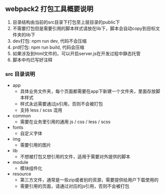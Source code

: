 ## webpack2 打包工具概要说明

1. 目录结构由当前的src目录下打包至上层目录的public下
2. 不需要打包但是需要引用的脚本样式请放在lib下，脚本会自动copy到目标文件夹的lib下
3. dev打包: npm run dev, 代码不会压缩
4. prd打包: npm run build, 代码会压缩
5. 如果涉及到html文件的，可以开启server.js在开发过程中静态托管
6. 脚本中均已写好注释

### src 目录说明
+ app
    - 具体业务文件夹，每个页面都需要在app下新建一个文件夹，里面存放脚本样式
    - 样式永远需要通过js引用，否则不会被打包
    - 支持 less / scss 混用
+ common
    - 需要在业务里引用的通用 js / css / less / scss
+ fonts
    - 自定义字体
+ img
    - 需要引用的图片
+ lib
    - 不想被打包又想引用的文件，适用于需要对外提供的脚本
+ module
    - 模块组件化
+ resource
    - 第三方文件，通常是一些zip或者别的资源，需要提供给用户下载使用的
    - 需要引用的页面，请通过对应的js引用，否则不会被打包
